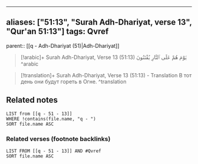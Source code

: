 
---
aliases: ["51:13", "Surah Adh-Dhariyat, verse 13", "Qur'an 51:13"]
tags: Qvref
---

parent:: [[q - Adh-Dhariyat (51)|Adh-Dhariyat]]

> [!arabic]+ Surah Adh-Dhariyat, Verse 13 (51:13)
> <span class="quran-arabic">يَوْمَ هُمْ عَلَى ٱلنَّارِ يُفْتَنُونَ</span>
^arabic

> [!translation]+ Surah Adh-Dhariyat, Verse 13 (51:13) - Translation
> В тот день они будут гореть в Огне.
^translation



## Related notes
```dataview
LIST from [[q - 51 - 13]]
WHERE !contains(file.name, "q - ")
SORT file.name ASC
```

### Related verses (footnote backlinks)
```dataview
LIST FROM [[q - 51 - 13]] AND #Qvref
SORT file.name ASC
```

